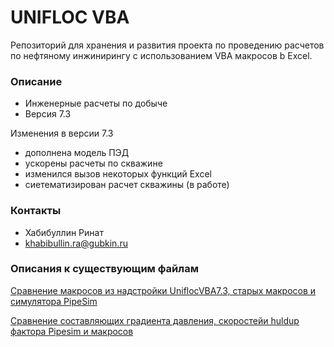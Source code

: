 # UNIFLOC VBA #

Репозиторий для хранения и развития проекта по проведению расчетов по нефтяному инжинирингу 
с использованием VBA макросов b Excel.

### Описание ###

* Инженерные расчеты по добыче
* Версия 7.3

Изменения в версии 7.3
- дополнена модель ПЭД
- ускорены расчеты по скважине
- изменился вызов некоторых функций Excel 
- сиетематизирован расчет скважины (в работе)


### Контакты ###

* Хабибуллин Ринат
* khabibullin.ra@gubkin.ru

 ### Описания к существующим файлам ###
 [Сравнение макросов из надстройки UniflocVBA7.3, старых макросов и симулятора PipeSim](https://github.com/khabibullinra/unifloc_vba/edit/artem/README2.md)
 
 [Сравнение составляющих градиента давления, скоростейи huldup фактора Pipesim и макросов](https://github.com/khabibullinra/unifloc_vba/edit/artem/README3.md)
